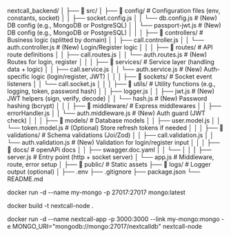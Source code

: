 nextcall_backend/
│
├── 📁 src/
│   ├── 📁 config/                   # Configuration files (env, constants, socket)
│   │   ├── socket.config.js
│   │   └── db.config.js            # (New) DB config (e.g., MongoDB or PostgreSQL)
│   │   └── passport-jwt.js            # (New) DB config (e.g., MongoDB or PostgreSQL)
│   │
│   ├── 📁 controllers/             # Business logic (splitted by domain)
│   │   ├── call.controller.js
│   │   └── auth.controller.js      # (New) Login/Register logic
│   │
│   ├── 📁 routes/                  # API route definitions
│   │   ├── call.routes.js
│   │   └── auth.routes.js          # (New) Routes for login, register
│   │
│   ├── 📁 services/                # Service layer (handling data + logic)
│   │   ├── call.service.js
│   │   └── auth.service.js         # (New) Auth-specific logic (login/register, JWT)
│   │
│   ├── 📁 sockets/                 # Socket event listeners
│   │   └── call.socket.js
│   │
│   ├── 📁 utils/                   # Utility functions (e.g., logging, token, password hash)
│   │   ├── logger.js
│   │   ├── jwt.js                  # (New) JWT helpers (sign, verify, decode)
│   │   └── hash.js                 # (New) Password hashing (bcrypt)
│   │
│   ├── 📁 middleware/             # Express middlewares
│   │   ├── errorHandler.js
│   │   └── auth.middleware.js      # (New) Auth guard (JWT check)
│   │
│   ├── 📁 models/                 # Database models
│   │   ├── user.model.js
│   │   └── token.model.js          # (Optional) Store refresh tokens if needed
│   │
│   ├── 📁 validations/            # Schema validations (Joi/Zod)
│   │   ├── call.validation.js
│   │   └── auth.validation.js      # (New) Validation for login/register input
│   │
│   ├── 📁 docs/            # openAPi docs
│   │   ├── swagger.doc.yaml
│   │   └──
│   │
│   ├── server.js                  # Entry point (http + socket server)
│   └── app.js                     # Middleware, route, error setup
│
├── 📁 public/                      # Static assets
├── 📁 logs/                        # Logger output (optional)
│
├── .env
├── .gitignore
├── package.json
└── README.md



docker run -d --name my-mongo -p 27017:27017 mongo:latest


docker build -t nextcall-node .



docker run -d --name nextcall-app -p 3000:3000 --link my-mongo:mongo -e MONGO_URI="mongodb://mongo:27017/nextcalldb" nextcall-node
